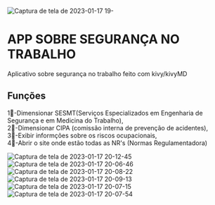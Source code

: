 ![Captura de tela de 2023-01-17 19-](https://user-images.githubusercontent.com/75576877/213027945-cbd63086-1940-47ac-afc2-7d300c1c507a.png)


<h1>APP SOBRE SEGURANÇA NO TRABALHO</h1>
<p>Aplicativo sobre segurança no trabalho feito com kivy/kivyMD</p>

<h2>Funções</h2>
<p>1⃣-Dimensionar SESMT(Serviços Especializados em Engenharia de Segurança e em Medicina do Trabalho),<br>
2⃣-Dimensionar  CIPA (comissão interna de  prevenção de acidentes),<br>
3⃣-Exibir informções  sobre os riscos ocupacionais, <br>
4⃣-Abrir o site onde estão todas as NR's (Normas Regulamentadora)</p>





![Captura de tela de 2023-01-17 20-12-45](https://user-images.githubusercontent.com/75576877/213032768-0e8d9c0f-e841-4f1d-95e6-ebcf81b883c1.png)
![Captura de tela de 2023-01-17 20-06-46](https://user-images.githubusercontent.com/75576877/213032363-d469e4d1-2a14-4872-b2f5-d969e7bfd836.png) ![Captura de tela de 2023-01-17 20-08-22](https://user-images.githubusercontent.com/75576877/213032383-f046f690-f0f8-4202-a596-451ca884c6f3.png)
![Captura de tela de 2023-01-17 20-09-13](https://user-images.githubusercontent.com/75576877/213032414-bf285c12-5026-431f-b0ed-0c8637912f0d.png) ![Captura de tela de 2023-01-17 20-07-15](https://user-images.githubusercontent.com/75576877/213033152-44f80b95-dd4f-471b-a986-267e7560c8d8.png)
 ![Captura de tela de 2023-01-17 20-07-54](https://user-images.githubusercontent.com/75576877/213033010-a3c24c0d-99c3-4dc7-ab94-78b11e49085c.png)

